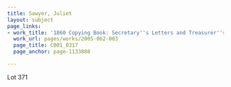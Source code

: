 ```yaml
---
title: Sawyer, Juliet
layout: subject
page_links:
- work_title: '1860 Copying Book: Secretary''s Letters and Treasurer''s Letters, 2005.062.003  '
  work_url: pages/works/2005-062-003
  page_title: CB01_0317
  page_anchor: page-1133808

---
```

<p>Lot 371</p>